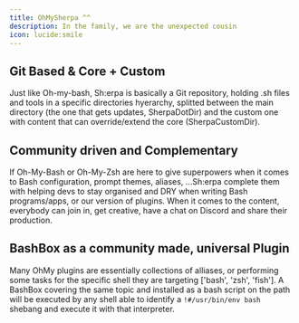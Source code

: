 ```yaml
---
title: OhMySherpa ^^
description: In the family, we are the unexpected cousin
icon: lucide:smile
---
```


## Git Based & Core + Custom

Just like Oh-my-bash, Sh:erpa is basically a Git repository, holding .sh files and tools in a specific directories hyerarchy, splitted between the main directory (the one that gets updates, SherpaDotDir) and the custom one with content that can override/extend the core (SherpaCustomDir).

## Community driven and Complementary

If Oh-My-Bash or Oh-My-Zsh are here to give superpowers when it comes to Bash configuration, prompt themes, aliases, ...Sh:erpa complete them with helping devs to stay organised and DRY when writing Bash programs/apps, or our version of plugins. When it comes to the content, everybody can join in, get creative, have a chat on Discord and share their production.

## BashBox as a community made, universal Plugin

Many OhMy plugins are essentially collections of alliases, or performing some tasks for the specific shell they are targeting ['bash', 'zsh', 'fish']. A BashBox covering the same topic and installed as a bash script on the path will be executed by any shell able to identify a `!#/usr/bin/env bash` shebang and execute it with that interpreter.